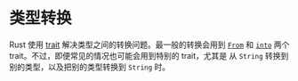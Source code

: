 # 类型转换

Rust 使用 [trait][traits] 解决类型之间的转换问题。最一般的转换会用到 [`From`] 
 和 [`into`] 两个 trait。不过，即便常见的情况也可能会用到特别的 trait，尤其是
从 `String` 转换到别的类型，以及把别的类型转换到 `String` 时。

[traits]: trait.html
[`From`]: https://doc.rust-lang.org/std/convert/trait.From.html
[`Into`]: https://doc.rust-lang.org/std/convert/trait.Into.html
